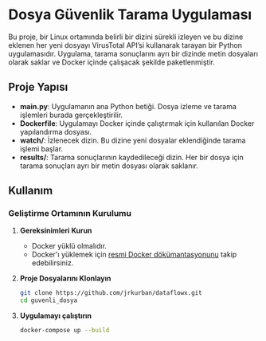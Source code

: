 # Dosya Güvenlik Tarama Uygulaması

Bu proje, bir Linux ortamında belirli bir dizini sürekli izleyen ve bu dizine eklenen her yeni dosyayı VirusTotal API’si kullanarak tarayan bir Python uygulamasıdır. Uygulama, tarama sonuçlarını ayrı bir dizinde metin dosyaları olarak saklar ve Docker içinde çalışacak şekilde paketlenmiştir.

## Proje Yapısı

- **main.py**: Uygulamanın ana Python betiği. Dosya izleme ve tarama işlemleri burada gerçekleştirilir.
- **Dockerfile**: Uygulamayı Docker içinde çalıştırmak için kullanılan Docker yapılandırma dosyası.
- **watch/**: İzlenecek dizin. Bu dizine yeni dosyalar eklendiğinde tarama işlemi başlar.
- **results/**: Tarama sonuçlarının kaydedileceği dizin. Her bir dosya için tarama sonuçları ayrı bir metin dosyası olarak saklanır.

## Kullanım

### Geliştirme Ortamının Kurulumu

1. **Gereksinimleri Kurun**
   - Docker yüklü olmalıdır.
   - Docker'ı yüklemek için [resmi Docker dökümantasyonunu](https://docs.docker.com/get-docker/) takip edebilirsiniz.

2. **Proje Dosyalarını Klonlayın**
   ```bash
   git clone https://github.com/jrkurban/dataflowx.git
   cd guvenli_dosya

3. **Uygulamayı çalıştırın**
    ```bash
    docker-compose up --build
